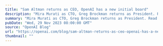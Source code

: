 ```yaml
---
title: "Sam Altman returns as CEO, OpenAI has a new initial board"
description: "Mira Murati as CTO, Greg Brockman returns as President. Read messages from CEO Sam Altman and board chair Bret Taylor."
summary: "Mira Murati as CTO, Greg Brockman returns as President. Read messages from CEO Sam Altman and board chair Bret Taylor."
pubDate: "Wed, 29 Nov 2023 08:00:00 GMT"
source: "OpenAI Blog"
url: "https://openai.com/blog/sam-altman-returns-as-ceo-openai-has-a-new-initial-board"
thumbnail: ""
---
```


